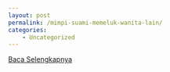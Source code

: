 ```yaml
---
layout: post
permalink: /mimpi-suami-memeluk-wanita-lain/
categories:
    - Uncategorized
---
```


[Baca Selengkapnya](/07)
